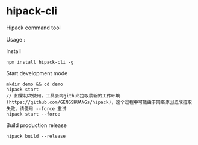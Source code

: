 # hipack-cli
Hipack command tool


Usage :

Install
```
npm install hipack-cli -g
```

Start development mode 
```
mkdir demo && cd demo 
hipack start
// 如果初次使用，工具会向github拉取最新的工作环境(https://github.com/GENGSHUANGs/hipack)，这个过程中可能由于网络原因造成拉取失败，请使用 --force 重试
hipack start --force
```

Build production release 
```
hipack build --release
```
